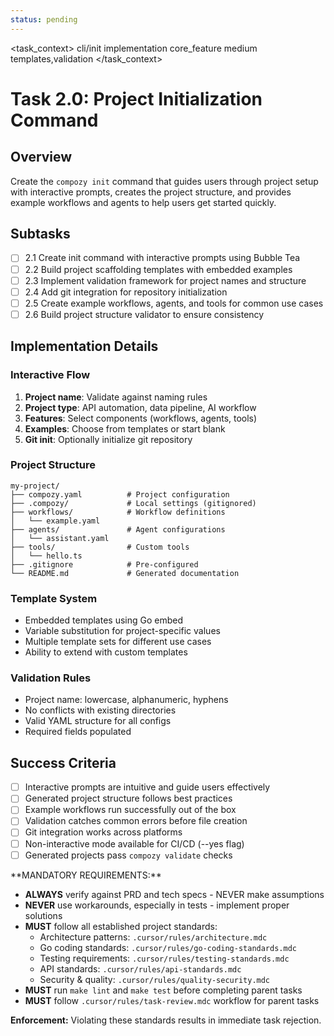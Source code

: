 ```yaml
---
status: pending
---
```


<task_context>
<domain>cli/init</domain>
<type>implementation</type>
<scope>core_feature</scope>
<complexity>medium</complexity>
<dependencies>templates,validation</dependencies>
</task_context>

# Task 2.0: Project Initialization Command

## Overview

Create the `compozy init` command that guides users through project setup with interactive prompts, creates the project structure, and provides example workflows and agents to help users get started quickly.

## Subtasks

- [ ] 2.1 Create init command with interactive prompts using Bubble Tea
- [ ] 2.2 Build project scaffolding templates with embedded examples
- [ ] 2.3 Implement validation framework for project names and structure
- [ ] 2.4 Add git integration for repository initialization
- [ ] 2.5 Create example workflows, agents, and tools for common use cases
- [ ] 2.6 Build project structure validator to ensure consistency

## Implementation Details

### Interactive Flow

1. **Project name**: Validate against naming rules
2. **Project type**: API automation, data pipeline, AI workflow
3. **Features**: Select components (workflows, agents, tools)
4. **Examples**: Choose from templates or start blank
5. **Git init**: Optionally initialize git repository

### Project Structure

```
my-project/
├── compozy.yaml          # Project configuration
├── .compozy/             # Local settings (gitignored)
├── workflows/            # Workflow definitions
│   └── example.yaml
├── agents/               # Agent configurations
│   └── assistant.yaml
├── tools/                # Custom tools
│   └── hello.ts
├── .gitignore            # Pre-configured
└── README.md             # Generated documentation
```

### Template System

- Embedded templates using Go embed
- Variable substitution for project-specific values
- Multiple template sets for different use cases
- Ability to extend with custom templates

### Validation Rules

- Project name: lowercase, alphanumeric, hyphens
- No conflicts with existing directories
- Valid YAML structure for all configs
- Required fields populated

## Success Criteria

- [ ] Interactive prompts are intuitive and guide users effectively
- [ ] Generated project structure follows best practices
- [ ] Example workflows run successfully out of the box
- [ ] Validation catches common errors before file creation
- [ ] Git integration works across platforms
- [ ] Non-interactive mode available for CI/CD (--yes flag)
- [ ] Generated projects pass `compozy validate` checks

<critical>
**MANDATORY REQUIREMENTS:**

- **ALWAYS** verify against PRD and tech specs - NEVER make assumptions
- **NEVER** use workarounds, especially in tests - implement proper solutions
- **MUST** follow all established project standards:
  - Architecture patterns: `.cursor/rules/architecture.mdc`
  - Go coding standards: `.cursor/rules/go-coding-standards.mdc`
  - Testing requirements: `.cursor/rules/testing-standards.mdc`
  - API standards: `.cursor/rules/api-standards.mdc`
  - Security & quality: `.cursor/rules/quality-security.mdc`
- **MUST** run `make lint` and `make test` before completing parent tasks
- **MUST** follow `.cursor/rules/task-review.mdc` workflow for parent tasks

**Enforcement:** Violating these standards results in immediate task rejection.
</critical>
